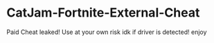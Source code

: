 # CatJam-Fortnite-External-Cheat
Paid Cheat leaked!
Use at your own risk idk if driver is detected! enjoy
